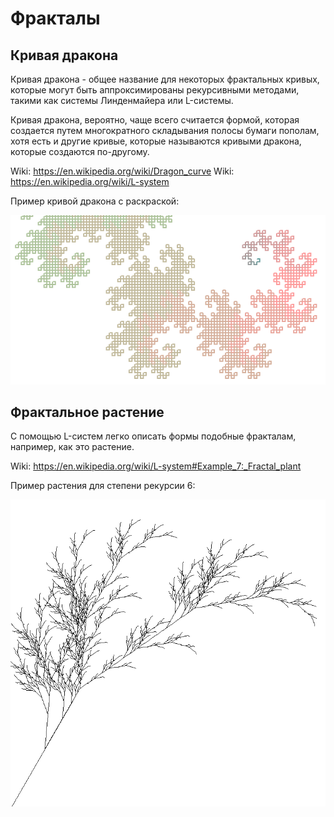 # Фракталы

## Кривая дракона

Кривая дракона - общее название для некоторых фрактальных кривых,
которые могут быть аппроксимированы рекурсивными методами,
такими как системы Линденмайера или L-системы. 

Кривая дракона, вероятно, чаще всего считается формой, которая создается
путем многократного складывания полосы бумаги пополам, хотя есть и
другие кривые, которые называются кривыми дракона, которые создаются
по-другому. 

Wiki: https://en.wikipedia.org/wiki/Dragon_curve
Wiki: https://en.wikipedia.org/wiki/L-system

Пример кривой дракона с раскраской:

![кривая дракона](../../image/dragon_curve.png)

## Фрактальное растение

С помощью L-систем легко описать формы подобные фракталам, например, как это растение.

Wiki: https://en.wikipedia.org/wiki/L-system#Example_7:_Fractal_plant

Пример растения для степени рекурсии 6:

![фрактальное растение](../../image/fractal_plant.png)
